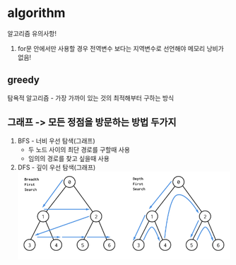 # algorithm
알고리즘 유의사항!

1. for문 안에서만 사용할 경우 전역변수 보다는 지역변수로 선언해야 메모리 낭비가 없음!


greedy
------
탐욕적 알고리즘 - 가장 가까이 있는 것의 최적해부터 구하는 방식



그래프 -> 모든 정점을 방문하는 방법 두가지
------------------------------------------
1. BFS - 너비 우선 탐색(그래프)
   * 두 노드 사이의 최단 경로를 구할때 사용
   * 임의의 경로를 찾고 싶을때 사용
2. DFS - 깊이 우선 탐색(그래프)
<img src="/img/bfsdfs.png" title="bfsdfs" alt="bfsdfs"></img><br/>
